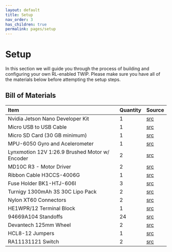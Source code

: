 ```yaml
---
layout: default
title: Setup
nav_order: 3
has_children: true
permalink: pages/setup
---
```


# Setup

In this section we will guide you through the process of building and configuring your own RL-enabled TWIP. Please make sure you have all of the materials below before attempting the setup steps.

## Bill of Materials

| Item                                          | Quantity | Source |
|:----------------------------------------------|:---------|:---------|
| Nvidia Jetson Nano Developer Kit              | 1        | [src]()   |
| Micro USB to USB Cable                        | 1        | [src]()   |
| Micro SD Card (30 GB minimum)                 | 1        | [src]()   |
| MPU-6050 Gyro and Acelerometer                | 1        | [src](https://www.amazon.ca/Gikfun-MPU-6050-Accelerometer-Gyroscope-EK1091x3C/dp/B07JPK26X2)   |   
| Lynxmotion 12V 1:26.9 Brushed Motor w/ Encoder| 2        | [src](https://www.robotshop.com/en/lynxmotion-12v-80-rpm-4777oz-in-1269-brushed-dc-gear-motor-encoder.html)   |            
| MD10C R3 - Motor Driver                       | 2        | [src](https://images-na.ssl-images-amazon.com/images/I/A1TemgvjKjL.pdf)   |
| Ribbon Cable H3CCS-4006G                      | 1        | [src](https://www.digikey.ca/en/products/detail/assmann-wsw-components/H3CCS-4006G/1218595)   |
| Fuse Holder BK1-HTJ-606I                      | 3        | [src](https://www.digikey.ca/en/products/detail/eaton-electronics-division/BK1-HTJ-606I/13983175)   |
| Turnigy 1300mAh 3S 30C Lipo Pack              | 2        | [src](https://hobbyking.com/en_us/turnigy-1300mah-3s-30c-lipo-pack.html?___store=en_us)   |
| Nylon XT60 Connectors                         | 2        | [src](https://hobbyking.com/en_us/nylon-xt60-connectors-male-female-5-pairs-genuine.html)   |
| HE1WPR/12  Terminal Block                     | 1        | [src](https://www.digikey.ca/en/products/detail/altech-corporation/HE1WPR-12/8547157)   |
| 94669A104 Standoffs                           | 24       | [src](https://www.mcmaster.com/94669A104/)   |
| Devantech 125mm Wheel                         | 2        | [src](https://www.robotshop.com/en/devantech-125mm-wheel.html)   |
| HCL8-12 Jumpers                               | 1        | [src](https://www.digikey.ca/en/products/detail/altech-corporation/HCL8-12/8547041?s=N4IgjCBcoCwOxVAYygMwIYBsDOBTANCAPZQDaIMAbHAEwwAcIhAzDAKzOVsgC6hADgBcoIAMqCATgEsAdgHMQAX0L0AnIhApIGHAWJlw9ODAh8QQkeOnylixUA)   |
| RA11131121 Switch                             | 2        | [src](https://www.digikey.ca/en/products/detail/e-switch/RA11131121/2720267)   |


